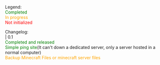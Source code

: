 Legend:<br />
<font color="green">Completed</font><br />
<font color="orange">In progress</font><br />
<font color="red">Not initialized</font><br />

Changelog:<br />
 | 0.1<br/>
 <font color="green">Completed and released</font><br />
 <font color="green">Simple ping site</font>(It can't down a dedicated server, only a server hosted in a normal computer)<br />
 <font color="orange">Backup Minecraft Files or minecraft server files</font>
